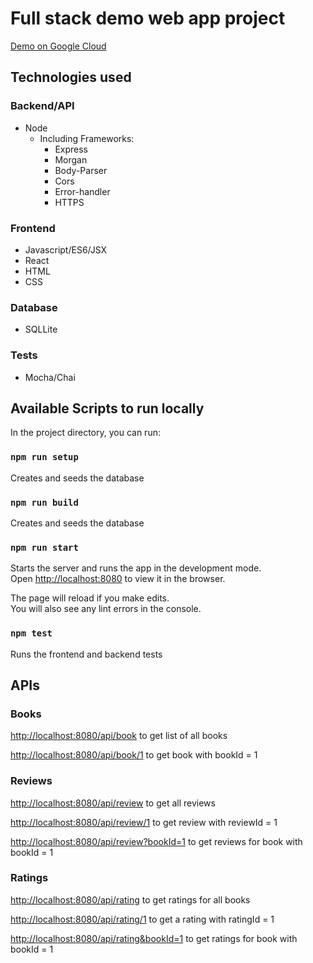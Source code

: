 # Full stack demo web app project
[Demo on Google Cloud](https://react-node-demo-285306.wn.r.appspot.com/)

## Technologies used
### Backend/API
* Node
  * Including Frameworks:
    * Express
    * Morgan
    * Body-Parser
    * Cors
    * Error-handler
    * HTTPS

### Frontend
* Javascript/ES6/JSX
* React
* HTML
* CSS

### Database
* SQLLite

### Tests
* Mocha/Chai

## Available Scripts to run locally

In the project directory, you can run:

### `npm run setup`

Creates and seeds the database

### `npm run build`

Creates and seeds the database

### `npm run start`

Starts the server and runs the app in the development mode.<br />
Open [http://localhost:8080](http://localhost:8080) to view it in the browser.

The page will reload if you make edits.<br />
You will also see any lint errors in the console.

### `npm test`
Runs the frontend and backend tests

## APIs

### Books
[http://localhost:8080/api/book](http://localhost:8080/api/book) to get list of all books

[http://localhost:8080/api/book/1](http://localhost:8080/api/book/1) to get book with bookId = 1

### Reviews
[http://localhost:8080/api/review](http://localhost:8080/api/review) to get all reviews

[http://localhost:8080/api/review/1](http://localhost:8080/api/review/1) to get review with reviewId = 1

[http://localhost:8080/api/review?bookId=1](http://localhost:8080/api/review?bookId=1) to get reviews for book with bookId = 1

### Ratings
[http://localhost:8080/api/rating](http://localhost:8080/api/rating) to get ratings for all books

[http://localhost:8080/api/rating/1](http://localhost:8080/api/rating/1) to get a rating with ratingId = 1

[http://localhost:8080/api/rating&bookId=1](http://localhost:8080/api/rating&bookId=1) to get ratings for book with bookId = 1
